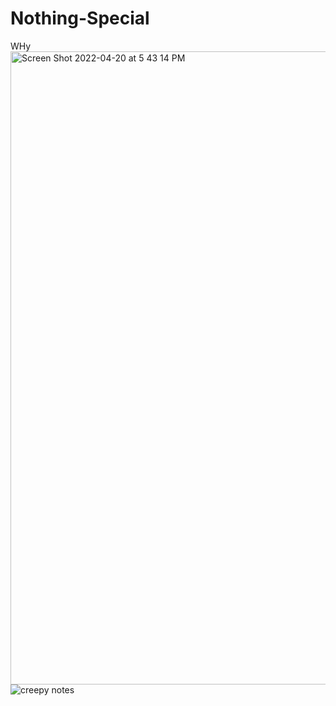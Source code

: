 # Nothing-Special
WHy
<img width="1013" alt="Screen Shot 2022-04-20 at 5 43 14 PM" src="https://user-images.githubusercontent.com/101881784/164246876-16216ccd-7806-4d62-8000-74f1400c75c6.png">
![creepy notes](https://user-images.githubusercontent.com/101881784/164255268-fd825c02-a2e2-4a93-88c4-bd0245aa1ccf.png)

